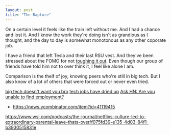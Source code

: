 ```yaml
---
layout: post
title: "The Rapture"
---
```


On a certain level it feels like the train left without me. And I had a chance and lost it. And I know the work they're doing isn't as grandious as I thought, and the day to day is somewhat monotonous as any other coporate job.

I have a friend that left Tesla and their last RSU vest. And they've been stressed about the FOMO for not [toughing it out](https://www.youtube.com/watch?v=Q9yTbdsL1aI). Even though our group of friends have told him not to over think it, I feel like alone I am.

Comparison is the theif of joy, knowing peers who're still in big tech. But I also know of a lot of others that were forced out or never even tried.

[big tech doesn't want you bro](https://www.instagram.com/p/C2if6nWSt7V/)
[tech jobs have dried up](https://www.instagram.com/p/DAUjcsOSJUd/)
[Ask HN: Are you unable to find employment?](https://news.ycombinator.com/item?id=42531830)

- https://news.ycombinator.com/item?id=41119415

https://www.wsj.com/podcasts/the-journal/netflixs-culture-led-to-extraordinary-parental-leave-thats-over/f075fd39-e135-4d03-84f1-b3930515831e